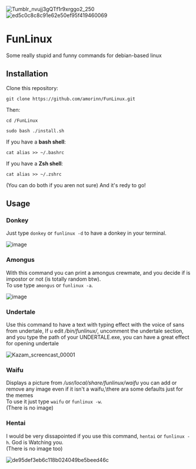![Tumblr_nvujj3gQTf1r9xrggo2_250](https://user-images.githubusercontent.com/83926750/140592344-11b5c93d-e7cd-4695-addb-9b63ae92aa1d.gif)
![ed5c0c8c8c91e62e50ef95f419460069](https://user-images.githubusercontent.com/83926750/140592354-d8e15845-dd1b-4a85-bc10-2684984fedfd.png)



# FunLinux
Some really stupid and funny commands for debian-based linux
## Installation
Clone this repository:
```
git clone https://github.com/amorinn/FunLinux.git
```
Then:
```
cd /FunLinux

sudo bash ./install.sh
```
If you have a **bash shell**:
```
cat alias >> ~/.bashrc
```
If you have a **Zsh shell**:
```
cat alias >> ~/.zshrc
```
(You can do both if you aren not sure)
And it's redy to go!

## Usage
### Donkey
Just type ```donkey``` or ```funlinux -d``` to have a donkey in your terminal.

![image](https://user-images.githubusercontent.com/83926750/140591285-b0c14108-f519-4ee0-8133-3753358eb5eb.png) 


### Amongus
With this command you can print a amongus crewmate, and you decide if is impostor or not (is totally random btw).\
To use type ```amongus``` or ```funlinux -a```.

![image](https://user-images.githubusercontent.com/83926750/140591476-5360dd35-4ba4-4f99-93ff-20f5df7e47e1.png)

### Undertale
Use this command to have a text with typing effect with the voice of sans from undertale,
If u edit */bin/funlinux/*, uncomment the undertale section, and you type the path of your UNDERTALE.exe, you can have a great effect for opening undertale

![Kazam_screencast_00001](https://user-images.githubusercontent.com/83926750/140591971-72ffdfbf-fa84-4bd8-b8a4-7737cfaabc4c.gif)



### Waifu
Displays a picture from */usr/local/share/funlinux/waifu* you can add or remove any image even if it isn't a waifu,\there ara some defaults just for the memes\
To use it just type ```waifu``` or ```funlinux -w```.\
(There is no image)

### Hentai
I would be very dissapointed if you use this command, ```hentai``` or ```funlinux -h```.
God is Watching you.\
(There is no image too)

![de95def3eb6c118b024049be5beed46c](https://user-images.githubusercontent.com/83926750/140592430-aec5c28e-77da-4bef-bde4-fae7687bffb1.gif)

